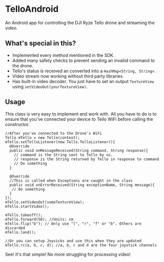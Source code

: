 # TelloAndroid
An Android app for controlling the DJI Ryze Tello drone and streaming the video.

## What's special in this?
- Implemented every method mentioned in the SDK.
- Added many safety checks to prevent sending an invaliid command to the drone.
- Tello's status is received an converted into a `HashMap<String, String>`.
- Video stream now working without third party libraries.
- Has built-in video decoder. You just have to set an output `TextureView` using `setVideoOut(yourTextureView)`.

## Usage
This class is very easy to implement and work with.
All you have to do is to ensure that you've connected your device to Tello WiFi before calling the constructor.
````
//After you've connected to the Drone's WiFi
Tello mTello = new Tello(context);
mTello.setTelloListener(new Tello.TelloListener(){
  @Override
  public void onMessageReceived(String command, String response){
    // command is the String sent to Tello by us.
    // response is the String returned by Tello in response to command
    // Do something
  }
   
  @Override
  //This is called when Exceptions are caught in the class
  public void onErrorReceived(String exceptionName, String message){
   // Do something
  }
});
mTello.setVideoOut(someTextureView);
mTello.startVideo();

mTello.takeoff();
mTello.forward(50); //Units: cm
mTello.flip("b"); // Only use "l", "r", "f" or "b". Others are discarded
mTello.land();

//Or you can setup Joysicks and use this when they are updated
mTello.rc(a, b, c, d); //a, b, c and d are the four joystick channels
````
See! It's that simple! No more struggling for processing video!
